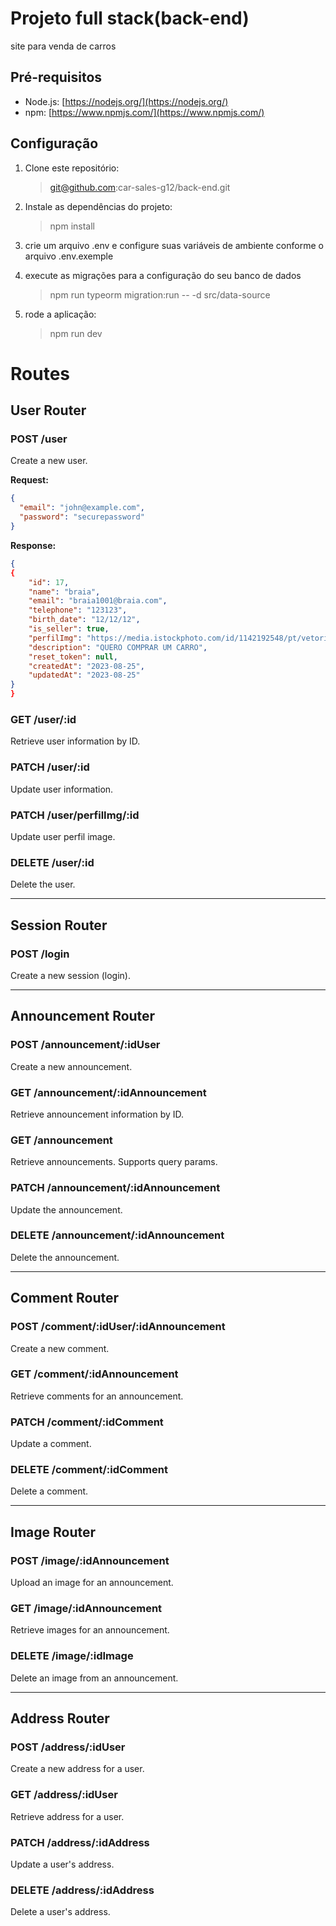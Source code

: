 # Projeto full stack(back-end)

site para venda de carros

## Pré-requisitos

- Node.js: [https://nodejs.org/](https://nodejs.org/)
- npm: [https://www.npmjs.com/](https://www.npmjs.com/)

## Configuração

1. Clone este repositório:

   > git@github.com:car-sales-g12/back-end.git

2. Instale as dependências do projeto:

   > npm install

3. crie um arquivo .env e configure suas variáveis de ambiente conforme o arquivo .env.exemple

4. execute as migrações para a configuração do seu banco de dados

   > npm run typeorm migration:run -- -d src/data-source

5. rode a aplicação:
   > npm run dev

# Routes

## User Router

### POST /user

Create a new user.

**Request:**

```json
{
  "email": "john@example.com",
  "password": "securepassword"
}
```

**Response:**

```json
{
{
	"id": 17,
	"name": "braia",
	"email": "braia1001@braia.com",
	"telephone": "123123",
	"birth_date": "12/12/12",
	"is_seller": true,
	"perfilImg": "https://media.istockphoto.com/id/1142192548/pt/vetorial/man-avatar-profile-male-face-silhouette-or-icon-isolated-on-white-background-vector.jpg?s=612x612&w=0&k=20&c=jM0A3ijNgtNtX3HANg6w9v0gttMeFriuA7ms_890hhc=",
	"description": "QUERO COMPRAR UM CARRO",
	"reset_token": null,
	"createdAt": "2023-08-25",
	"updatedAt": "2023-08-25"
}
}
```

### GET /user/:id

Retrieve user information by ID.

### PATCH /user/:id

Update user information.

### PATCH /user/perfilImg/:id

Update user perfil image.

### DELETE /user/:id

Delete the user.

---

## Session Router

### POST /login

Create a new session (login).

---

## Announcement Router

### POST /announcement/:idUser

Create a new announcement.

### GET /announcement/:idAnnouncement

Retrieve announcement information by ID.

### GET /announcement

Retrieve announcements. Supports query params.

### PATCH /announcement/:idAnnouncement

Update the announcement.

### DELETE /announcement/:idAnnouncement

Delete the announcement.

---

## Comment Router

### POST /comment/:idUser/:idAnnouncement

Create a new comment.

### GET /comment/:idAnnouncement

Retrieve comments for an announcement.

### PATCH /comment/:idComment

Update a comment.

### DELETE /comment/:idComment

Delete a comment.

---

## Image Router

### POST /image/:idAnnouncement

Upload an image for an announcement.

### GET /image/:idAnnouncement

Retrieve images for an announcement.

### DELETE /image/:idImage

Delete an image from an announcement.

---

## Address Router

### POST /address/:idUser

Create a new address for a user.

### GET /address/:idUser

Retrieve address for a user.

### PATCH /address/:idAddress

Update a user's address.

### DELETE /address/:idAddress

Delete a user's address.
